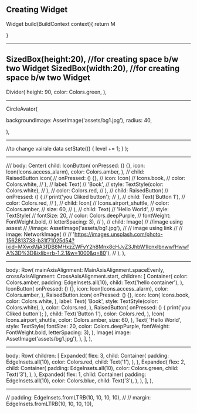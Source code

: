 Creating Widget
-----------------
Widget build(BuildContext context){
    return M

}


---
SizedBox(height:20), //for creating space b/w two Widget
SizedBox(width:20), //for creating space b/w two Widget
---
Divider(
height: 90,
color: Colors.green,
),

---
CircleAvator(

backgroundImage: AssetImage('assets/bg1.jpg'),
radius: 40,

),

---
//to change vairale data
setState(() {
level += 1;
}
);

---
///
body: Center(
            child: IconButton(
              onPressed: () {},
              icon: Icon(Icons.access_alarm),
              color: Colors.amber,
            ),
            // child: RaisedButton.icon(
            //   onPressed: () {},
            //   icon: Icon(
            //     Icons.book,
            //     color: Colors.white,
            //   ),
            //   label: Text(
            //     'Book',
            //     style: TextStyle(color: Colors.white),
            //   ),
            //   color: Colors.red,
            // ),
            // child: RaisedButton(
            //   onPressed: () {
            //     print('you Cliked button');
            //   },
            //   child: Text('Button 1'),
            //   color: Colors.red,
            // ),
            // child: Icon(
            //   Icons.airport_shuttle,
            //   color: Colors.amber,
            //   size: 60,
            // ),
            // child: Text(
            //   'Hello World',
            //   style: TextStyle(
            //       fontSize: 20,
            //       color: Colors.deepPurple,
            //       fontWeight: FontWeight.bold,
            //       letterSpacing: 3),
            // ),
            // child: Image(
            //     //image using assest
            //     //image: AssetImage('assets/bg1.jpg'),
            //     // image using link
            //     // image: NetworkImage(
            //     //     'https://images.unsplash.com/photo-1562813733-b31f71025d54?ixid=MXwxMjA3fDB8MHxzZWFyY2h8Mnx8cHJvZ3JhbW1lcnxlbnwwfHwwfA%3D%3D&ixlib=rb-1.2.1&w=1000&q=80'),
            //     ),
          ),
          
---
body: Row(
            mainAxisAlignment: MainAxisAlignment.spaceEvenly,
            crossAxisAlignment: CrossAxisAlignment.start,
            children: [
              Container(
                color: Colors.amber,
                padding: EdgeInsets.all(10),
                child: Text('hello container'),
              ),
              IconButton(
                onPressed: () {},
                icon: Icon(Icons.access_alarm),
                color: Colors.amber,
              ),
              RaisedButton.icon(
                onPressed: () {},
                icon: Icon(
                  Icons.book,
                  color: Colors.white,
                ),
                label: Text(
                  'Book',
                  style: TextStyle(color: Colors.white),
                ),
                color: Colors.red,
              ),
              RaisedButton(
                onPressed: () {
                  print('you Cliked button');
                },
                child: Text('Button 1'),
                color: Colors.red,
              ),
              Icon(
                Icons.airport_shuttle,
                color: Colors.amber,
                size: 60,
              ),
              Text(
                'Hello World',
                style: TextStyle(
                    fontSize: 20,
                    color: Colors.deepPurple,
                    fontWeight: FontWeight.bold,
                    letterSpacing: 3),
              ),
              Image(
                image: AssetImage('assets/bg1.jpg'),
              ),
            ],
          ),
          
---

body: Row(
            children: [
              Expanded(
                flex: 3,
                child: Container(
                  padding: EdgeInsets.all(10),
                  color: Colors.red,
                  child: Text('1'),
                ),
              ),
              Expanded(
                flex: 2,
                child: Container(
                  padding: EdgeInsets.all(10),
                  color: Colors.green,
                  child: Text('3'),
                ),
              ),
              Expanded(
                flex: 1,
                child: Container(
                  padding: EdgeInsets.all(10),
                  color: Colors.blue,
                  child: Text('3'),
                ),
              ),
            ],
          ),

---

// padding: EdgeInsets.fromLTRB(10, 10, 10, 10),
            // // margin: EdgeInsets.fromLTRB(10, 10, 10, 10),
